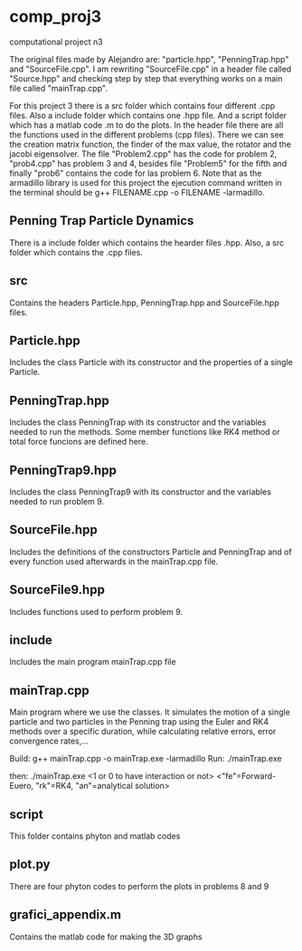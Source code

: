 # comp_proj3
computational project n3


The original files made by Alejandro are: "particle.hpp", "PenningTrap.hpp" and "SourceFile.cpp".
I am rewriting "SourceFile.cpp" in a header file called "Source.hpp" and checking step by step that everything works on a main file called "mainTrap.cpp".


For this project 3 there is a src folder which contains four different .cpp files. Also a include folder which contains one .hpp file. And a script folder which has a matlab code .m to do the plots. 
In the header file there are all the functions used in the different problems (cpp files). There we can see the creation matrix function, the finder of the max value, the rotator and the jacobi eigensolver. The file "Problem2.cpp" has the code for problem 2, "prob4.cpp" has problem 3 and 4, besides file "Problem5" for the fifth and finally "prob6" contains the code for las problem 6. Note that as the armadillo library is used for this project the ejecution command written in the terminal should be g++ FILENAME.cpp -o FILENAME -larmadillo.


Penning Trap Particle Dynamics
---------------------------
There is a include folder which contains the hearder files .hpp. Also, a src folder which contains the .cpp files.

src
------------
Contains the headers Particle.hpp, PenningTrap.hpp and SourceFile.hpp files.

Particle.hpp
---------------
Includes the class Particle with its constructor and the properties of a single Particle.

PenningTrap.hpp
---------------
Includes the class PenningTrap with its constructor and the variables needed to run the methods. Some member functions like RK4 method or total force funcions are defined here.

PenningTrap9.hpp
---------------
Includes the class PenningTrap9 with its constructor and the variables needed to run problem 9. 

SourceFile.hpp
------------
Includes the definitions of the constructors Particle and PenningTrap and of every function used afterwards in the mainTrap.cpp file.


SourceFile9.hpp
------------
Includes functions used to perform problem 9.

include
------------
Includes the main program mainTrap.cpp file

mainTrap.cpp
------------
Main program where we use the classes. It simulates the motion of a single particle and two particles in the Penning trap using the Euler and RK4 methods over a specific duration, while calculating relative errors, error convergence rates,...

Build: g++ mainTrap.cpp -o mainTrap.exe -larmadillo 
Run: ./mainTrap.exe 

then: ./mainTrap.exe <1 or 0 to have interaction or not> <integer number of steps> <\"fe\"=Forward-Euero, \"rk\"=RK4, \"an\"=analytical solution>

script
------------
This folder contains phyton and matlab codes 

plot.py
------------
There are four phyton codes to perform the plots in problems 8 and 9

grafici_appendix.m
------------
Contains the matlab code for making the 3D graphs 



